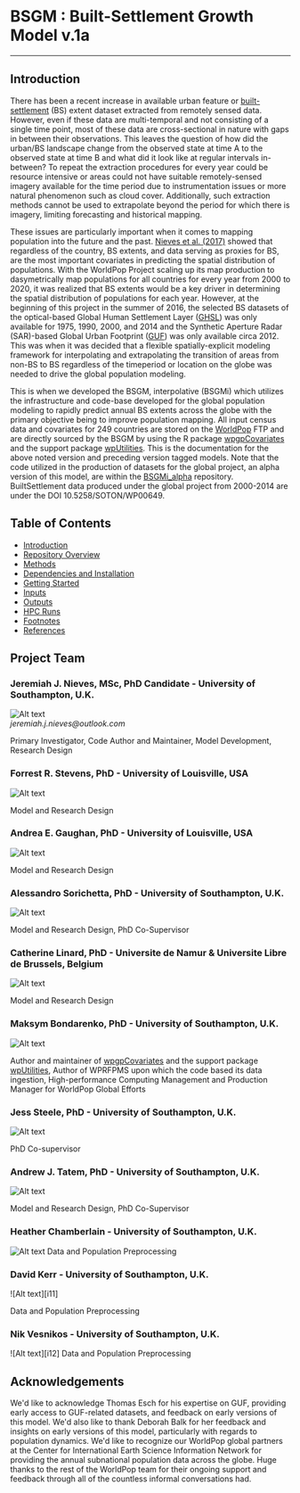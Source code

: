# BSGM : Built-Settlement Growth Model v.1a
---


##  Introduction
  There has been a recent increase in available urban feature or [built-settlement][f1] (BS) extent dataset extracted from remotely sensed data. However, even if these data are multi-temporal and not consisting of a single time point, most of these data are cross-sectional in nature with gaps in between their observations. This leaves the question of how did the urban/BS landscape change from the observed state at time A to the observed state at time B and what did it look like at regular intervals in-between? To repeat the extraction procedures for every year could be resource intensive or areas could not have suitable remotely-sensed imagery available for the time period due to instrumentation issues or more natural phenomenon such as cloud cover. Additionally, such extraction methods cannot be used to extrapolate beyond the period for which there is imagery, limiting forecasting and historical mapping.

  These issues are particularly important when it comes to mapping population into the future and the past. [Nieves et al. (2017)][r1] showed that regardless of the country, BS extents, and data serving as proxies for BS, are the most important covariates in predicting the spatial distribution of populations. With the WorldPop Project scaling up its map production to dasymetrically map populations for all countries for every year from 2000 to 2020, it was realized that BS extents would be a key driver in determining the spatial distribution of populations for each year. However, at the beginning of this project in the summer of 2016, the selected BS datasets of the optical-based Global Human Settlement Layer ([GHSL][r2]) was only available for 1975, 1990, 2000, and 2014 and the Synthetic Aperture Radar (SAR)-based Global Urban Footprint ([GUF][r3]) was only available circa 2012. This was when it was decided that a flexible spatially-explicit modeling framework for interpolating and extrapolating the transition of areas from non-BS to BS regardless of the timeperiod or location on the globe was needed to drive the global population modeling. 
  
  This is when we developed the BSGM, interpolative (BSGMi) which utilizes the infrastructure and code-base developed for the global population modeling to rapidly predict annual BS extents across the globe with the primary objective being to improve population mapping. All input census data and covariates for 249 countries are stored on the [WorldPop](http://www.worldpop.org.uk) FTP and are directly sourced by the BSGM by using the R package [wpgpCovariates](https://github.com/wpgp/wpgpCovariates) and the support package [wpUtilities](https://github.com/wpgp/wpUtilities). This is the documentation for the above noted version and preceding version tagged models. Note that the code utilized in the production of datasets for the global project, an alpha version of this model, are within the [BSGMi_alpha](https://github.com/wpgp/BSGMi_alpha) repository. BuiltSettlement data produced under the global project from 2000-2014 are under the DOI 10.5258/SOTON/WP00649.
  



##  Table of Contents
* [Introduction](https://bitbucket.org/jjnieves/bsgm/src/master/)
* [Repository Overview](https://bitbucket.org/jjnieves/bsgm/src/master/docs/RepoOverview.md)
* [Methods](https://bitbucket.org/jjnieves/bsgm/src/master/docs/Methods.md)
* [Dependencies and Installation](https://bitbucket.org/jjnieves/bsgm/src/master/docs/Dependencies.md)
* [Getting Started](https://bitbucket.org/jjnieves/bsgm/src/master/docs/GettingStarted.md)
* [Inputs](https://bitbucket.org/jjnieves/bsgm/src/master/docs/Inputs.md)
* [Outputs](https://bitbucket.org/jjnieves/bsgm/src/master/docs/Outputs.md)
* [HPC Runs](https://bitbucket.org/jjnieves/bsgm/src/master/docs/HPCRuns.md)
* [Footnotes](https://bitbucket.org/jjnieves/bsgm/src/master/docs/footnotes.md)
* [References](https://bitbucket.org/jjnieves/bsgm/src/master/docs/references.md)

##  Project Team
###  Jeremiah J. Nieves, MSc, PhD Candidate - University of Southampton, U.K.
![Alt text][i1]  
_jeremiah.j.nieves@outlook.com_

Primary Investigator, Code Author and Maintainer, Model Development, Research Design

###  Forrest R. Stevens, PhD - University of Louisville, USA
![Alt text][i2]  

Model and Research Design

###  Andrea E. Gaughan, PhD - University of Louisville, USA
![Alt text][i3]  

Model and Research Design

###  Alessandro Sorichetta, PhD - University of Southampton, U.K.
![Alt text][i4]  

Model and Research Design, PhD Co-Supervisor

###  Catherine Linard, PhD - Universite de Namur & Universite Libre de Brussels, Belgium
![Alt text][i5] 

Model and Research Design

###  Maksym Bondarenko, PhD - University of Southampton, U.K.
![Alt text][i6]  

Author and maintainer of [wpgpCovariates](https://github.com/wpgp/wpgpCovariates) and the support package [wpUtilities](https://github.com/wpgp/wpUtilities), Author of WPRFPMS upon which the code based its data ingestion, High-performance Computing Management and Production Manager for WorldPop Global Efforts

###  Jess Steele, PhD - University of Southampton, U.K.
![Alt text][i7]  

PhD Co-supervisor

###  Andrew J. Tatem, PhD - University of Southampton, U.K.
![Alt text][i8]

Model and Research Design, PhD Co-Supervisor

###  Heather Chamberlain - University of Southampton, U.K.
![Alt text][i10]
Data and Population Preprocessing

###  David Kerr - University of Southampton, U.K.
![Alt text][i11]

Data and Population Preprocessing

###  Nik Vesnikos - University of Southampton, U.K.
![Alt text][i12]
Data and Population Preprocessing


##  Acknowledgements
We'd like to acknowledge Thomas Esch for his expertise on GUF, providing early access to GUF-related datasets, and feedback on early versions of this model. We'd also like to thank Deborah Balk for her feedback and insights on early versions of this model, particularly with regards to population dynamics. We'd like to recognize our WorldPop global partners at the Center for International Earth Science Information Network for providing the annual subnational population data across the globe. Huge thanks to the rest of the WorldPop team for their ongoing support and feedback through all of the countless informal conversations had. 



[f1]: /docs/footnotes.md "Footnote 1"
[r1]: /docs/references.md "Journal of the Royal Society Interface, forthcoming"
[r2]: /docs/references.md ""
[r3]: /docs/references.md ""
[i1]: http://www.worldpop.org.uk/about_our_work/team/jn.jpg
[i2]: http://www.worldpop.org.uk/about_our_work/team/fs.jpg
[i3]: http://www.worldpop.org.uk/about_our_work/team/ag.jpg
[i4]: http://www.worldpop.org.uk/about_our_work/team/as.jpg
[i5]: http://www.worldpop.org.uk/about_our_work/team/lc.jpg
[i6]: http://www.worldpop.org.uk/about_our_work/team/M_Bon.jpg
[i7]: http://www.worldpop.org.uk/about_our_work/team/js.jpg
[i8]: http://www.worldpop.org.uk/about_our_work/team/at.jpg
[i10]: http://www.worldpop.org.uk/about_our_work/team/heathercham.jpg

